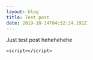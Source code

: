 ```yaml
---
layout: blog
title: Test post
date: 2019-10-14T04:32:24.191Z
---
```

Just test post hehehehehe

```
<script></script>
```
